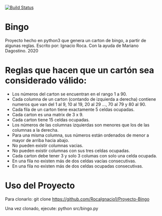 [![Build Status](https://travis-ci.com/RocaIgnacio1/Proyecto-Bingo.svg?branch=master)](https://travis-ci.com/RocaIgnacio1/Proyecto-Bingo)





# Bingo

Proyecto hecho en python3 que genera un carton de bingo, a partir de algunas reglas.
Escrito por: Ignacio Roca. Con la ayuda de Mariano Dagostino.
2020


# Reglas que hacen que un cartón sea considerado válido:

- Los números del carton se encuentran en el rango 1 a 90.
- Cada columna de un carton (contando de izquierda a derecha) contiene numeros que van del 1 al 9, 10 al 19, 20 al 29 ..., 70 al 79 y 80 al 90.
- Cada fila de un carton tiene exactamente 5 celdas ocupadas.
- Cada carton es una matrix de 3 x 9.
- Cada carton tiene 15 celdas ocupadas.
- Los números de las columnas izquierdas son menores que los de las columnas a la derecha.
- Para una misma columna, sus números están ordenados de menor a mayor de arriba hacia abajo.
- No pueden existir columnas vacias.
- No pueden existir columnas con sus tres celdas ocupadas.
- Cada carton debe tener 3 y solo 3 columas con solo una celda ocupada.
- En una fila no existen más de dos celdas vacías consecutivas.
- En una fila no existen más de dos celdas ocupadas consecutivas.

# Uso del Proyecto

Para clonarlo:
git clone https://github.com/RocaIgnacio1/Proyecto-Bingo

Una vez clonado, ejecute:
python src/bingo.py
